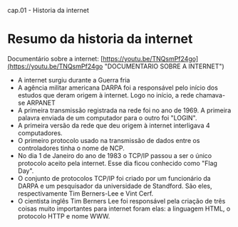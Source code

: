 cap.01 - Historia da internet

# Resumo da historia da internet

Documentário sobre a internet: [https://youtu.be/TNQsmPf24go](https://youtu.be/TNQsmPf24go "DOCUMENTARIO SOBRE A INTERNET")

- A internet surgiu durante a Guerra fria
- A agência militar americana DARPA foi a responsável pelo início dos estudos que deram origem à internet. Logo no início, a rede chamava-se ARPANET
- A primeira transmissão registrada na rede foi no ano de 1969. A primeira palavra enviada de um computador para o outro foi "LOGIN".
- A primeira versão da rede que deu origem à internet interligava 4 computadores.
- O primeiro protocolo usado na transmissão de dados entre os controladores tinha o nome de NCP.
- No dia 1 de Janeiro do ano de 1983 o TCP/IP passou a ser o único protocolo aceito pela internet. Esse dia ficou conhecido como "Flag Day".
- O conjunto de protocolos TCP/IP foi criado por um funcionário da DARPA e um pesquisador da universidade de Standford. São eles, respectivamente Tim Berners-Lee e Vint Cerf.
- O cientista inglês Tim Berners Lee foi responsável pela criação de três coisas muito importantes para internet foram elas: a linguagem HTML, o protocolo HTTP e nome WWW.